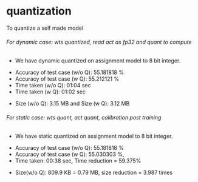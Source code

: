 # quantization
To quantize a self made model

###### For dynamic case: wts quantized, read act as fp32 and quant to compute
- We have dynamic quantized on assignment model to 8 bit integer.
* Accuracy of test case (w/o Q): 55.181818 %
* Accuracy of test case (w Q): 55.212121 %
* Time taken (w/o Q): 01:04 sec
* Time taken (w Q): 01:02 sec
+ Size (w/o Q): 3.15 MB and Size (w Q): 3.12 MB

###### For static case: wts quant, act quant, calibration post training
- We have static quantized on assignment model to 8 bit integer.
* Accuracy of test case (w/o Q): 55.181818 %
* Accuracy of test case (w Q): 55.030303 %, 
* Time taken: 00:38 sec, Time reduction = 59.375% 
+ Size(w/o Q): 809.9 KB = 0.79 MB, size reduction = 3.987 times


